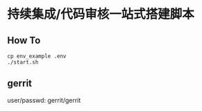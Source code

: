 # 持续集成/代码审核一站式搭建脚本

## How To

```
cp env_example .env
./start.sh
```

## gerrit

user/passwd: gerrit/gerrit
